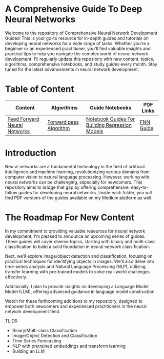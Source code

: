 # A Comprehensive Guide To Deep Neural Networks

Welcome to the repository of Comprehensive Neural Network Development Guides! This is your go-to resource for in-depth guides and tutorials on developing neural networks for a wide range of tasks. Whether you're a beginner or an experienced practitioner, you'll find valuable insights and practical tips to help you navigate the complex world of neural network development. I'll regularly update this repository with new content, topics, algorithms, comprehensive notebooks, and study guides every month. Stay tuned for the latest advancements in neural network development.

# Table of Content
|Content| Algorithms| Guide Notebooks | PDF Links| 
|-------|-----------|-----------------|----------|
|[Feed Forward Neural Networks](https://github.com/dfavenfre/Deep_Neural_Networks/tree/main/Feed%20Forward%20Neural%20Networks)| [Forward pass Algorithm](https://github.com/dfavenfre/Deep_Neural_Networks/blob/main/Feed%20Forward%20Neural%20Networks/Algorithm/forward_pass.py)| [Notebook Guides For Building Regression Models](https://github.com/dfavenfre/Deep_Neural_Networks/tree/main/Feed%20Forward%20Neural%20Networks/Notebooks)| [FNN Guide](https://github.com/dfavenfre/Deep_Neural_Networks/tree/main/Feed%20Forward%20Neural%20Networks/PDF%20Guide)|


# Introduction
Neural networks are a fundamental technology in the field of artificial intelligence and machine learning, revolutionizing various domains from computer vision to natural language processing. However, working with neural networks can be challenging, especially for newcomers. This repository aims to bridge that gap by offering comprehensive, easy-to-follow guides for developing neural networks. Inside each folder, you will find PDF versions of the guides available on my Medium platform as well. 

# The Roadmap For New Content
In my commitment to providing valuable resources for neural network development, I'm pleased to announce an upcoming series of guides. These guides will cover diverse topics, starting with binary and multi-class classification to build a solid foundation in neural network classification. 

Next, we'll explore image/object detection and classification, focusing on practical techniques for identifying objects in images. We'll also delve into time-series analysis and Natural Language Processing (NLP), utilizing transfer learning with pre-trained models to solve real-world challenges effectively.

Additionally, I plan to provide insights on developing a Language Model Model (LLM), offering advanced guidance in language model construction. 

Watch for these forthcoming additions to my repository, designed to empower both newcomers and experienced practitioners in the neural network development field.

TL:DR 
  * Binary/Multi-class Classification
  * Image/Object Detection and Classification
  * Time Series Forecasting
  * NLP with pretrained embeddings and transform learning
  * Building an LLM 
